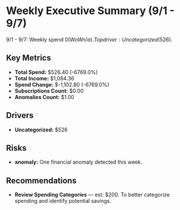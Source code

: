 # Weekly Executive Summary (9/1 - 9/7)

9/1 - 9/7: Weekly spend $0 (WoW n/a). Top driver: Uncategorized ($526).

## Key Metrics
- **Total Spend:** $526.40 (-6769.0%)
- **Total Income:** $1,084.36
- **Spend Change:** $-1,102.80 (-6769.0%)
- **Subscriptions Count:** $0.00
- **Anomalies Count:** $1.00

## Drivers
- **Uncategorized:** $526

## Risks
- **anomaly:** One financial anomaly detected this week.

## Recommendations
- **Review Spending Categories** — est. $200. To better categorize spending and identify potential savings.
